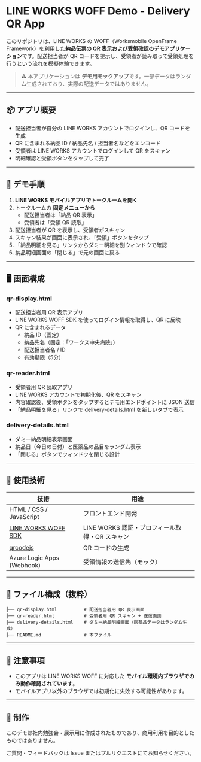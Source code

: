 # LINE WORKS WOFF Demo - Delivery QR App

このリポジトリは、LINE WORKS の WOFF（Worksmobile OpenFrame Framework）を利用した**納品伝票の QR 表示および受領確認のデモアプリケーション**です。配送担当者が QR コードを提示し、受領者が読み取って受領処理を行うという流れを模擬体験できます。

> ⚠️ 本アプリケーションは **デモ用モックアップ**です。一部データはランダム生成されており、実際の配送データではありません。

---

## 📦 アプリ概要

- 配送担当者が自分の LINE WORKS アカウントでログインし、QR コードを生成
- QR に含まれる納品 ID / 納品先名 / 担当者名などをエンコード
- 受領者は LINE WORKS アカウントでログインして QR をスキャン
- 明細確認と受領ボタンをタップして完了

---

## 🚀 デモ手順

1. **LINE WORKS モバイルアプリでトークルームを開く**
2. トークルームの **固定メニューから**
   - 配送担当者は「納品 QR 表示」
   - 受領者は「受領 QR 読取」
3. 配送担当者が QR を表示し、受領者がスキャン
4. スキャン結果が画面に表示され、「受領」ボタンをタップ
5. 「納品明細を見る」リンクからダミー明細を別ウィンドウで確認
6. 納品明細画面の「閉じる」で元の画面に戻る

---

## 🖥 画面構成

### qr-display.html
- 配送担当者用 QR 表示アプリ
- LINE WORKS WOFF SDK を使ってログイン情報を取得し、QR に反映
- QR に含まれるデータ
  - 納品 ID（固定）
  - 納品先名（固定：「ワークス中央病院」）
  - 配送担当者名 / ID
  - 有効期限（5分）

### qr-reader.html
- 受領者用 QR 読取アプリ
- LINE WORKS アカウントで初期化後、QR をスキャン
- 内容確認後、受領ボタンをタップするとデモ用エンドポイントに JSON 送信
- 「納品明細を見る」リンクで delivery-details.html を新しいタブで表示

### delivery-details.html
- ダミー納品明細表示画面
- 納品日（今日の日付）と医薬品の品目をランダム表示
- 「閉じる」ボタンでウィンドウを閉じる設計

---

## 🔧 使用技術

| 技術 | 用途 |
|------|------|
| HTML / CSS / JavaScript | フロントエンド開発 |
| [LINE WORKS WOFF SDK](https://developers.worksmobile.com/jp/docs/woff-guide) | LINE WORKS 認証・プロフィール取得・QR スキャン |
| [qrcodejs](https://github.com/davidshimjs/qrcodejs) | QR コードの生成 |
| Azure Logic Apps (Webhook) | 受領情報の送信先（モック） |

---

## 📂 ファイル構成（抜粋）

```
├── qr-display.html          # 配送担当者用 QR 表示画面
├── qr-reader.html           # 受領者用 QR スキャン + 送信画面
├── delivery-details.html    # ダミー納品明細画面（医薬品データはランダム生成）
├── README.md                # 本ファイル
```

---

## 📎 注意事項

- このアプリは LINE WORKS WOFF に対応した **モバイル環境内ブラウザでのみ動作確認されています**。
- モバイルアプリ以外のブラウザでは初期化に失敗する可能性があります。

---

## 👤 制作

このデモは社内勉強会・展示用に作成されたものであり、商用利用を目的としたものではありません。

ご質問・フィードバックは Issue またはプルリクエストにてお知らせください。
